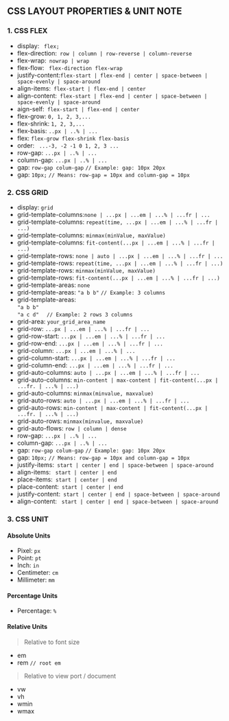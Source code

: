 ## CSS LAYOUT PROPERTIES & UNIT NOTE

### 1. CSS FLEX
- display: ` flex;`
- flex-direction:` row | column | row-reverse | column-reverse`
- flex-wrap:` nowrap | wrap`
- flex-flow: ` flex-direction flex-wrap`
- justify-content:`flex-start | flex-end | center | space-between | space-evenly | space-around`
- align-items:` flex-start | flex-end | center`
- align-content:` flex-start | flex-end | center | space-between | space-evenly | space-around`
- aign-self:` flex-start | flex-end | center`
- flex-grow: `0, 1, 2, 3,...`
- flex-shrink: `1, 2, 3,...`
- flex-basis: `..px | ..% | ...`
- flex: `flex-grow flex-shrink flex-basis`
- order: ` ...-3, -2 -1 0 1, 2, 3 ...`
- row-gap: `...px | ..% | ...`
- column-gap: `...px | ..% | ...`
- gap: `row-gap colum-gap` `// Example: gap: 10px 20px`
- gap: `10px;`  `// Means: row-gap = 10px and column-gap = 10px`

### 2. CSS GRID
- display: `grid`
- grid-template-columns:`none | ...px | ...em | ...% | ...fr | ...`
- grid-template-columns: `repeat(time, ...px | ...em | ...% | ...fr | ...)`
- grid-template-columns: `minmax(minValue, maxValue)`
- grid-template-columns: `fit-content(...px | ...em | ...% | ...fr | ...)`
- grid-template-rows: `none | auto | ...px | ...em | ...% | ...fr | ...`
- grid-template-rows: `repeat(time, ...px | ...em | ...% | ...fr | ...)`
- grid-template-rows: `minmax(minValue, maxValue)`
- grid-template-rows: `fit-content(...px | ...em | ...% | ...fr | ...)`
- grid-template-areas: `none`
- grid-template-areas: `"a b b"` `// Example: 3 columns`
- grid-template-areas: <br/> `"a b b"` <br/> `"a c d"` `  // Example: 2 rows 3 columns`
- grid-area: `your_grid_area_name`
- grid-row:  `...px | ...em | ...% | ...fr | ...`
- grid-row-start:  `...px | ...em | ...% | ...fr | ...`
- grid-row-end: `...px | ...em | ...% | ...fr | ...`
- grid-column: `...px | ...em | ...% | ...`
- grid-column-start:  `...px | ...em | ...% | ...fr | ...`
- grid-column-end: `...px | ...em | ...% | ...fr | ...`
- grid-auto-columns: `auto | ...px | ...em | ...% | ...fr | ...`
- grid-auto-columns: `min-content | max-content | fit-content(...px | ...fr. | ...% | ...)`
- grid-auto-columns: `minmax(minvalue, maxvalue)`
- grid-auto-rows: `auto | ...px | ...em | ...% | ...fr | ...`
- grid-auto-rows: `min-content | max-content | fit-content(...px | ...fr. | ...% | ...)`
- grid-auto-rows: `minmax(minvalue, maxvalue)`
- grid-auto-flows: `row | column | dense`
- row-gap: `...px | ..% | ...`
- column-gap: `...px | ..% | ...`
- gap: `row-gap colum-gap` `// Example: gap: 10px 20px`
- gap: `10px;`  `// Means: row-gap = 10px and column-gap = 10px`
- justify-items:` start | center | end | space-between | space-around`
- align-items: ` start | center | end`
- place-items:` start | center | end`
- place-content:` start | center | end`
- justify-content:` start | center | end | space-between | space-around`
- align-content: ` start | center | end | space-between | space-around`

### 3. CSS UNIT
#### Absolute Units
- Pixel: `px`
- Point: `pt`
- Inch: `in`
- Centimeter: `cm`
- Millimeter: `mm`

#### Percentage Units
- Percentage: `%`
#### Relative Units
> Relative to font size
- em
- rem `// root em`
> Relative to view port / document
- vw
- vh
- wmin
- wmax